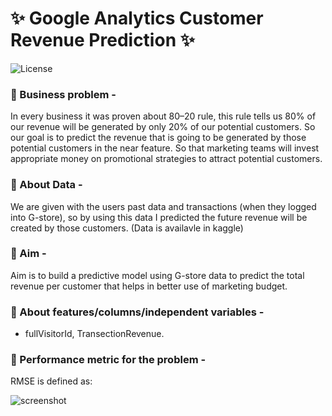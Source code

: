 #  ✨ Google Analytics Customer Revenue Prediction ✨

![License](https://img.shields.io/badge/license-MIT-blue.svg)
### 📍 Business problem - 
In every business it was proven about 80–20 rule, this rule tells us 80% of our revenue will be generated by only 20% of our potential customers. So our goal is to predict the revenue that is going to be generated by those potential customers in the near feature. So that marketing teams will invest appropriate money on promotional strategies to attract potential customers.

### 📍 About Data - 
We are given with the users past data and transactions (when they logged into G-store), so by using this data I predicted the future revenue will be created by those customers. (Data is availavle in kaggle)

### 📍 Aim - 
Aim is to build a predictive model using G-store data to predict the total revenue per customer that helps in better use of marketing budget.

### 📍 About features/columns/independent variables - 
- fullVisitorId, TransectionRevenue.

### 📍 Performance metric for the problem - 
RMSE is defined as:

![screenshot](https://miro.medium.com/v2/resize:fit:640/format:webp/1*RSYTYpqyGDYWPmI0rD8zqA.png)


